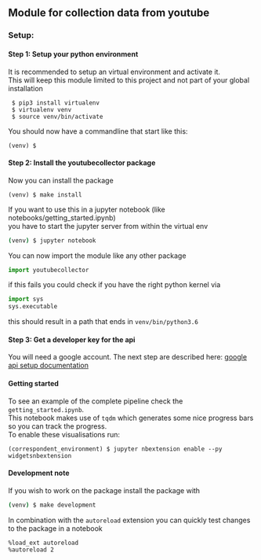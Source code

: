 ## Module for collection data from youtube

### Setup:

#### Step 1: Setup your python environment
It is recommended to setup an virtual environment and activate it.  
This will keep this module limited to this project and not part of your global installation

```commandline
 $ pip3 install virtualenv
 $ virtualenv venv
 $ source venv/bin/activate
```

You should now have a commandline that start like this:

```commandline
(venv) $
```

#### Step 2: Install the youtubecollector package

Now you can install the package
```commandline
(venv) $ make install
```

If you want to use this in a jupyter notebook (like notebooks/getting_started.ipynb)  
you have to start the jupyter server from within the virtual env
```bash
(venv) $ jupyter notebook
```

You can now import the module like any other package
```python
import youtubecollector
```

if this fails you could check if you have the right python kernel via
```python
import sys
sys.executable
```

this should result in a path that ends in `venv/bin/python3.6`

#### Step 3: Get a developer key for the api

You will need a google account.
The next step are described here: [google api setup documentation](https://support.google.com/googleapi/answer/6158862)

#### Getting started
To see an example of the complete pipeline check the `getting_started.ipynb`.  
This notebook makes use of `tqdm` which generates some nice progress bars
so you can track the progress.  
To enable these visualisations run:
```commandline
(correspondent_environment) $ jupyter nbextension enable --py widgetsnbextension
``` 

#### Development note
If you wish to work on the package install the package with 
```bash
(venv) $ make development
```
In combination with the `autoreload` extension you can quickly test changes to the package in a notebook
```ipnbpython
%load_ext autoreload
%autoreload 2
```

